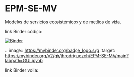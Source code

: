 # EPM-SE-MV

Modelos de servicios ecosistémicos y de medios de vida. 

link Binder código:

[![Binder](https://mybinder.org/badge_logo.svg)](https://mybinder.org/v2/gh/jhrodriguezch/EPM-SE-MV/main?labpath=GUI.ipynb)

.. image:: https://mybinder.org/badge_logo.svg
 :target: https://mybinder.org/v2/gh/jhrodriguezch/EPM-SE-MV/main?labpath=GUI.ipynb

link Binder voila:

